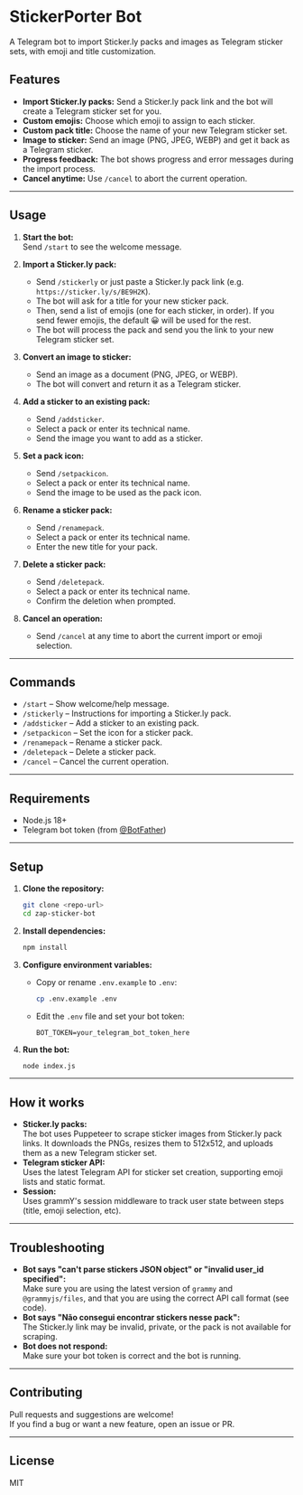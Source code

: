 # StickerPorter Bot

A Telegram bot to import Sticker.ly packs and images as Telegram sticker sets, with emoji and title customization.

## Features

- **Import Sticker.ly packs:** Send a Sticker.ly pack link and the bot will create a Telegram sticker set for you.
- **Custom emojis:** Choose which emoji to assign to each sticker.
- **Custom pack title:** Choose the name of your new Telegram sticker set.
- **Image to sticker:** Send an image (PNG, JPEG, WEBP) and get it back as a Telegram sticker.
- **Progress feedback:** The bot shows progress and error messages during the import process.
- **Cancel anytime:** Use `/cancel` to abort the current operation.

---

## Usage

1. **Start the bot:**  
   Send `/start` to see the welcome message.

2. **Import a Sticker.ly pack:**

   - Send `/stickerly` or just paste a Sticker.ly pack link (e.g. `https://sticker.ly/s/BE9H2K`).
   - The bot will ask for a title for your new sticker pack.
   - Then, send a list of emojis (one for each sticker, in order). If you send fewer emojis, the default 😀 will be used for the rest.
   - The bot will process the pack and send you the link to your new Telegram sticker set.

3. **Convert an image to sticker:**

   - Send an image as a document (PNG, JPEG, or WEBP).
   - The bot will convert and return it as a Telegram sticker.

4. **Add a sticker to an existing pack:**

   - Send `/addsticker`.
   - Select a pack or enter its technical name.
   - Send the image you want to add as a sticker.

5. **Set a pack icon:**

   - Send `/setpackicon`.
   - Select a pack or enter its technical name.
   - Send the image to be used as the pack icon.

6. **Rename a sticker pack:**

   - Send `/renamepack`.
   - Select a pack or enter its technical name.
   - Enter the new title for your pack.

7. **Delete a sticker pack:**

   - Send `/deletepack`.
   - Select a pack or enter its technical name.
   - Confirm the deletion when prompted.

8. **Cancel an operation:**
   - Send `/cancel` at any time to abort the current import or emoji selection.

---

## Commands

- `/start` – Show welcome/help message.
- `/stickerly` – Instructions for importing a Sticker.ly pack.
- `/addsticker` – Add a sticker to an existing pack.
- `/setpackicon` – Set the icon for a sticker pack.
- `/renamepack` – Rename a sticker pack.
- `/deletepack` – Delete a sticker pack.
- `/cancel` – Cancel the current operation.

---

## Requirements

- Node.js 18+
- Telegram bot token (from [@BotFather](https://t.me/BotFather))

---

## Setup

1. **Clone the repository:**

   ```sh
   git clone <repo-url>
   cd zap-sticker-bot
   ```

2. **Install dependencies:**

   ```sh
   npm install
   ```

3. **Configure environment variables:**

   - Copy or rename `.env.example` to `.env`:
     ```sh
     cp .env.example .env
     ```
   - Edit the `.env` file and set your bot token:
     ```
     BOT_TOKEN=your_telegram_bot_token_here
     ```

4. **Run the bot:**
   ```sh
   node index.js
   ```

---

## How it works

- **Sticker.ly packs:**  
  The bot uses Puppeteer to scrape sticker images from Sticker.ly pack links. It downloads the PNGs, resizes them to 512x512, and uploads them as a new Telegram sticker set.
- **Telegram sticker API:**  
  Uses the latest Telegram API for sticker set creation, supporting emoji lists and static format.
- **Session:**  
  Uses grammY's session middleware to track user state between steps (title, emoji selection, etc).

---

## Troubleshooting

- **Bot says "can't parse stickers JSON object" or "invalid user_id specified":**  
  Make sure you are using the latest version of `grammy` and `@grammyjs/files`, and that you are using the correct API call format (see code).
- **Bot says "Não consegui encontrar stickers nesse pack":**  
  The Sticker.ly link may be invalid, private, or the pack is not available for scraping.
- **Bot does not respond:**  
  Make sure your bot token is correct and the bot is running.

---

## Contributing

Pull requests and suggestions are welcome!  
If you find a bug or want a new feature, open an issue or PR.

---

## License

MIT
